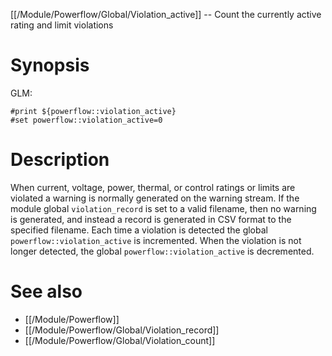 [[/Module/Powerflow/Global/Violation_active]] -- Count the currently active rating and limit violations

# Synopsis

GLM:

~~~
#print ${powerflow::violation_active}
#set powerflow::violation_active=0
~~~

# Description

When current, voltage, power, thermal, or control ratings or limits are violated a warning is normally generated on the warning stream.  If the module global `violation_record` is set to a valid filename, then no warning is generated, and instead a record is generated in CSV format to the specified filename.  Each time a violation is detected the global `powerflow::violation_active` is incremented. When the violation is not longer detected, the global `powerflow::violation_active` is decremented.

# See also

* [[/Module/Powerflow]]
* [[/Module/Powerflow/Global/Violation_record]]
* [[/Module/Powerflow/Global/Violation_count]]
